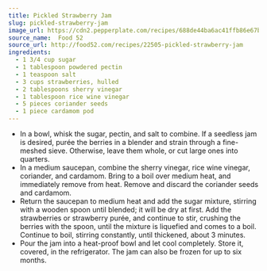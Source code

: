 ```yaml
---
title: Pickled Strawberry Jam
slug: pickled-strawberry-jam
image_url: https://cdn2.pepperplate.com/recipes/688de44ba6ac41ffb86e67b460e8b36a.jpg
source_name:  Food 52
source_url: http://food52.com/recipes/22505-pickled-strawberry-jam
ingredients:
  - 1 3/4 cup sugar
  - 1 tablespoon powdered pectin
  - 1 teaspoon salt
  - 3 cups strawberries, hulled
  - 2 tablespoons sherry vinegar
  - 1 tablespoon rice wine vinegar
  - 5 pieces coriander seeds
  - 1 piece cardamom pod
---
```


* In a bowl, whisk the sugar, pectin, and salt to combine. If a seedless jam is desired, purée the berries in a blender and strain through a fine-meshed sieve. Otherwise, leave them whole, or cut large ones into quarters.
* In a medium saucepan, combine the sherry vinegar, rice wine vinegar, coriander, and cardamom. Bring to a boil over medium heat, and immediately remove from heat. Remove and discard the coriander seeds and cardamom.
* Return the saucepan to medium heat and add the sugar mixture, stirring with a wooden spoon until blended; it will be dry at first. Add the strawberries or strawberry purée, and continue to stir, crushing the berries with the spoon, until the mixture is liquefied and comes to a boil. Continue to boil, stirring constantly, until thickened, about 3 minutes.
* Pour the jam into a heat-proof bowl and let cool completely. Store it, covered, in the refrigerator. The jam can also be frozen for up to six months.
